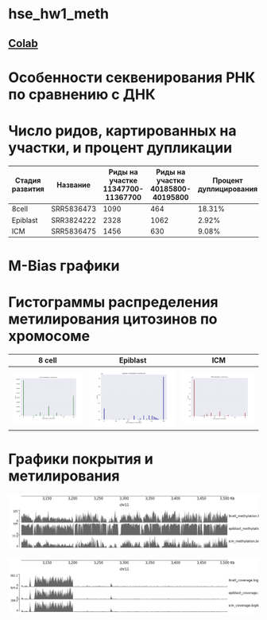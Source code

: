 # hse_hw1_meth

## [Colab](https://colab.research.google.com/drive/124uWf5F4w3LDTYR2owhtsqxD0teZtN3X?usp=sharing)

# Особенности секвенирования РНК по сравнению с ДНК

# Число ридов, картированных на участки, и процент дупликации
Стадия развития |	Название |	Риды на участке 11347700-11367700 |	Риды на участке 40185800-40195800 | Процент дуплицирования 
-|-|-|-|-
8cell |	SRR5836473 |	1090 | 464 | 18.31% 
Epiblast |	SRR3824222 |	2328 |	1062 | 2.92% 
ICM |	SRR5836475|	1456 |	630 | 9.08% 

# M-Bias графики

# Гистограммы распределения метилирования цитозинов по хромосоме
8 cell |	Epiblast | ICM
-|-|-
![image](pics/8cell_hist.png) |	![image](pics/Epiblast_hist.png) |	![image](pics/ICM_hist.png)

# Графики покрытия и метилирования
![image](pics/image_cov.png)

![image](pics/another_image_cov.png)
